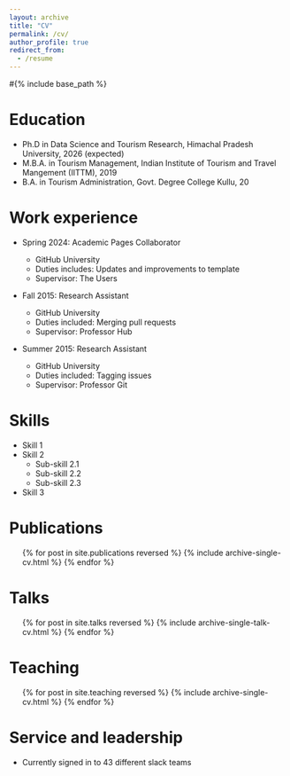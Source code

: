 ```yaml
---
layout: archive
title: "CV"
permalink: /cv/
author_profile: true
redirect_from:
  - /resume
---
```

#{% include base_path %}

Education
=========

* Ph.D in Data Science and Tourism Research, Himachal Pradesh University, 2026 (expected)
* M.B.A. in Tourism Management, Indian Institute of Tourism and Travel Mangement (IITTM), 2019
* B.A. in Tourism Administration, Govt. Degree College Kullu, 20

Work experience
===============

* Spring 2024: Academic Pages Collaborator

  * GitHub University
  * Duties includes: Updates and improvements to template
  * Supervisor: The Users
* Fall 2015: Research Assistant

  * GitHub University
  * Duties included: Merging pull requests
  * Supervisor: Professor Hub
* Summer 2015: Research Assistant

  * GitHub University
  * Duties included: Tagging issues
  * Supervisor: Professor Git

Skills
======

* Skill 1
* Skill 2
  * Sub-skill 2.1
  * Sub-skill 2.2
  * Sub-skill 2.3
* Skill 3

Publications
============

<ul>{% for post in site.publications reversed %}
    {% include archive-single-cv.html %}
  {% endfor %}</ul>

Talks
=====

<ul>{% for post in site.talks reversed %}
    {% include archive-single-talk-cv.html  %}
  {% endfor %}</ul>

Teaching
========

<ul>{% for post in site.teaching reversed %}
    {% include archive-single-cv.html %}
  {% endfor %}</ul>

Service and leadership
======================

* Currently signed in to 43 different slack teams

